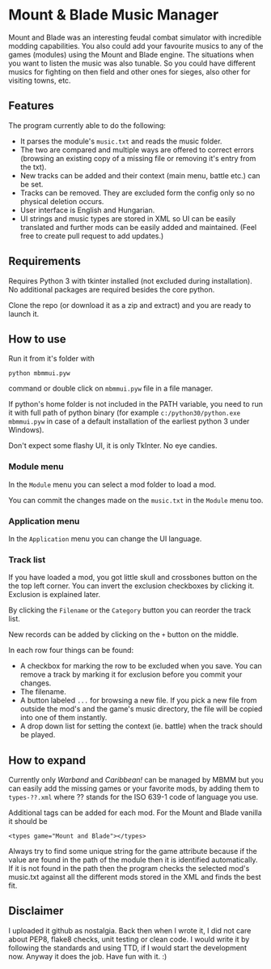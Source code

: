 # Mount & Blade Music Manager

Mount and Blade was an interesting feudal combat simulator with incredible modding capabilities. You also could add your favourite musics to any of the games (modules) using the Mount and Blade engine. The situations when you want to listen the music was also tunable. So you could have different musics for fighting on then field and other ones for sieges, also other for visiting towns, etc.

## Features

The program currently able to do the following:
* It parses the module's `music.txt` and reads the music folder.
* The two are compared and multiple ways are offered to correct errors (browsing an existing copy of a missing file or removing it's entry from the txt).
* New tracks can be added and their context (main menu, battle etc.) can be set.
* Tracks can be removed. They are excluded form the config only so no physical deletion occurs.
* User interface is English and Hungarian.
* UI strings and music types are stored in XML so UI can be easily translated and further mods can be easily added and maintained. (Feel free to create pull request to add updates.)

## Requirements

Requires Python 3 with tkinter installed (not excluded during installation). No additional packages are required besides the core python.

Clone the repo (or download it as a zip and extract) and you are ready to launch it.

## How to use

Run it from it's folder with

```python mbmmui.pyw```

command or double click on `mbmmui.pyw` file in a file manager.

If python's home folder is not included in the PATH variable, you need to run it with full path of python binary (for example `c:/python30/python.exe mbmmui.pyw` in case of a default installation of the earliest python 3 under Windows).

Don't expect some flashy UI, it is only TkInter. No eye candies.

### Module menu

In the `Module` menu you can select a mod folder to load a mod.

You can commit the changes made on the `music.txt` in the `Module` menu too.

### Application menu

In the `Application` menu you can change the UI language.

### Track list

If you have loaded a mod, you got little skull and crossbones button on the the top left corner. You can invert the exclusion checkboxes by clicking it. Exclusion is explained later.

By clicking the `Filename` or the `Category` button you can reorder the track list.

New records can be added by clicking on the `+` button on the middle.

In each row four things can be found:
* A checkbox for marking the row to be excluded when you save. You can remove a track by marking it for exclusion before you commit your changes.
* The filename.
* A button labeled `...` for browsing a new file. If you pick a new file from outside the mod's and the game's music directory, the file will be copied into one of them instantly.
* A drop down list for setting the context (ie. battle) when the track should be played.

## How to expand

Currently only _Warband_ and _Caribbean!_ can be managed by MBMM but you can easily add the missing games or your favorite mods, by adding them to `types-??.xml` where ?? stands for the ISO 639-1 code of language you use.

Additional <types> tags can be added for each mod. For the Mount and Blade vanilla it should be

```<types game="Mount and Blade"></types>```

Always try to find some unique string for the game attribute because if the value are found in the path of the module then it is identified automatically. If it is not found in the path then the program checks the selected mod's music.txt against all the different mods stored in the XML and finds the best fit.

## Disclaimer

I uploaded it github as nostalgia. Back then when I wrote it, I did not care about PEP8, flake8 checks, unit testing or clean code. I would write it by following the standards and using TTD, if I would start the development now. Anyway it does the job. Have fun with it. :)
